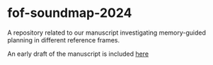 # fof-soundmap-2024
A repository related to our manuscript investigating memory-guided planning in different reference frames.

An early draft of the manuscript is included [here](https://github.com/erlichlab/fof-soundmap-2025/blob/main/soundmap_draft.pdf) 
